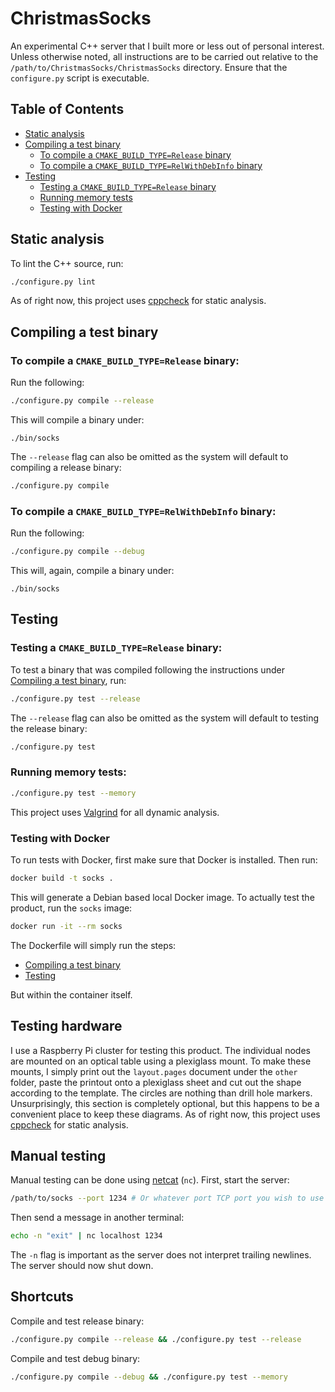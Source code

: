# ChristmasSocks
An experimental C++ server that I built more or less out of personal interest. Unless otherwise noted, all instructions are to be carried out relative to the `/path/to/ChristmasSocks/ChristmasSocks` directory. Ensure that the `configure.py` script is executable.
## Table of Contents
  - [Static analysis](#static-analysis)
  - [Compiling a test binary](#compiling-a-test-binary)
    - [To compile a `CMAKE_BUILD_TYPE=Release` binary](#to-compile-a-cmake_build_typerelease-binary)
    - [To compile a `CMAKE_BUILD_TYPE=RelWithDebInfo` binary](#to-compile-a-cmake_build_typerelwithdebinfo-binary)
  - [Testing](#testing)
    - [Testing a `CMAKE_BUILD_TYPE=Release` binary](#testing-a-cmake_build_typerelease-binary)
    - [Running memory tests](#running-memory-tests)
    - [Testing with Docker](#testing-with-docker)

## Static analysis
To lint the C++ source, run:
```bash
./configure.py lint
```
As of right now, this project uses [cppcheck](http://cppcheck.sourceforge.net/) for static analysis.
## Compiling a test binary
### To compile a `CMAKE_BUILD_TYPE=Release` binary:
Run the following:
```bash
./configure.py compile --release
```
This will compile a binary under:
```
./bin/socks
```
The `--release` flag can also be omitted as the system will default to compiling a release binary:
```bash
./configure.py compile
```
### To compile a `CMAKE_BUILD_TYPE=RelWithDebInfo` binary:
Run the following:
```bash
./configure.py compile --debug
```
This will, again, compile a binary under:
```
./bin/socks
```
## Testing
### Testing a `CMAKE_BUILD_TYPE=Release` binary:
To test a binary that was compiled following the instructions under [Compiling a test binary](#compiling-a-test-binary), run:
```bash
./configure.py test --release
```
The `--release` flag can also be omitted as the system will default to testing the release binary:
```bash
./configure.py test
```
### Running memory tests:
```bash
./configure.py test --memory
```
This project uses [Valgrind](https://valgrind.org/) for all dynamic analysis.
### Testing with Docker
To run tests with Docker, first make sure that Docker is installed. Then run:
```bash
docker build -t socks .
```
This will generate a Debian based local Docker image. To actually test the product, run the `socks` image:
```bash
docker run -it --rm socks
```
The Dockerfile will simply run the steps:
- [Compiling a test binary](#compiling-a-test-binary)
- [Testing](#testing)

But within the container itself.
## Testing hardware
I use a Raspberry Pi cluster for testing this product. The individual nodes are mounted on an optical table using a plexiglass mount.
To make these mounts, I simply print out the `layout.pages` document under the `other` folder, paste the printout onto a plexiglass sheet
and cut out the shape according to the template. The circles are nothing than drill hole markers. Unsurprisingly, this section is completely optional, but this happens to be a convenient place to keep these diagrams.
As of right now, this project uses [cppcheck](http://cppcheck.sourceforge.net/) for static analysis.
## Manual testing
Manual testing can be done using [netcat](https://linux.die.net/man/1/nc) (`nc`). First, start the server:
```bash
/path/to/socks --port 1234 # Or whatever port TCP port you wish to use
```
Then send a message in another terminal:
```bash
echo -n "exit" | nc localhost 1234
```
The `-n` flag is important as the server does not interpret trailing newlines. The server should now shut down.
## Shortcuts
Compile and test release binary:
```bash
./configure.py compile --release && ./configure.py test --release
```
Compile and test debug binary:
```bash
./configure.py compile --debug && ./configure.py test --memory
```
